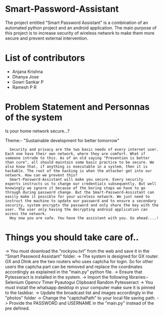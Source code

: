 # Smart-Password-Assistant
The project entitled “Smart Password Assistant” is a combination of an automated python project and an android application. The main purpose of this project is to increase security of wireless network to make them more secure and prevent external intervention.

# List of contributors
* Anjana Krishna
* Dhanya Jose
* Gowri Sankar P
* Ramesh P R

# Problem Statement and Personnas of the system
Is your home network secure...?

Theme:- "Sustainable development for better tomorrow"

      Security and privacy are the two basic needs of every internet user. Each one have their own network, where they are comfort. What if someone intrude to this. As of an old saying "Prevention is better than cure", all should maintain some basic practice to be secure. We also know that, if anything is executable in a system, then it is hackable. The root of the hacking is when the attacker get into our network. How can we prevent this? 
      Smart-Password-Assistant will make you secure. Every security experts instructs us to change our credentials subsequently. But well knowingly we ignore it because of the boring steps we have to go through during password change. But the Smart-Password-Assistant can easily make it possible for your wireless network. We just need to instruct the machine to update our password and to ensure a secondary security, system encrypts the password and only share the key with the user. The user only having the decrypting android application can access the network. 
      Hey now you are safe. You have the assistant with you. Go ahead....!


# Things you should take care of..
-> You must download the "rockyou.txt" from the web and save it in the "Smart Password Assistant" folder.
-> The system is designed for GX router. GX and Dlink are the two routers who uses captcha for login. So for other users the captcha part can be removed and replace the coordinates accordingly as explained in the "main.py" python file.
-> Ensure that Pytesseract is installed in the system.
-> Import the following libraries:-
         Selenium
         Opencv
         Timer
         Pyautogui
         Clipboard
         Random
         Pytesseract
-> You must install the whatsapp desktop in your computer make sure it is pinned to the taskbar.
-> Update the broadcast list and images accordingly in the "photos" folder
-> Change the "captchaPath" to your local file saving path.
-> Provide the PASSWORD and USERNAME in the "main.py" instead of the pre defined.
